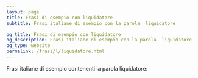 ```yaml
---
layout: page
title: Frasi di esempio con liquidatore 
subtitle: Frasi italiane di esempio con la parola  liquidatore

og_title: Frasi di esempio con liquidatore 
og_description: Frasi italiane di esempio con la parola  liquidatore
og_type: website
permalink: /frasi/l/liquidatore.html
---
```


Frasi italiane di esempio contenenti la parola liquidatore:


